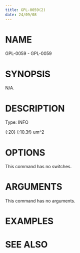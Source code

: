 ```yaml
---
title: GPL-0059(2)
date: 24/09/08
---
```


# NAME

GPL-0059 - GPL-0059

# SYNOPSIS

N/A.

# DESCRIPTION

Type: INFO

{:20} {:10.3f} um^2

# OPTIONS

This command has no switches.

# ARGUMENTS

This command has no arguments.

# EXAMPLES

# SEE ALSO
